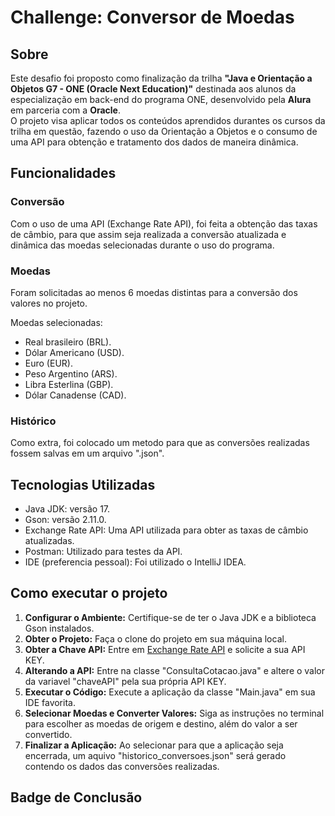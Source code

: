 ﻿# Challenge: Conversor de Moedas

<!--colocar imagem do menu inicial do projeto-->

## Sobre

Este desafio foi proposto como finalização da trilha **"Java e Orientação a Objetos G7 - ONE (Oracle Next Education)"** destinada aos alunos da especialização em back-end do programa ONE, desenvolvido pela **Alura** em parceria com a **Oracle**. </br>
O projeto visa aplicar todos os conteúdos aprendidos durantes os cursos da trilha em questão, fazendo o uso da Orientação a Objetos e o consumo de uma API para obtenção e tratamento dos dados de maneira dinâmica.</br>

## Funcionalidades

### Conversão
Com o uso de uma API (Exchange Rate API), foi feita a obtenção das taxas de câmbio, para que assim seja realizada a conversão atualizada e dinâmica das moedas selecionadas durante o uso do programa.

### Moedas
Foram solicitadas ao menos 6 moedas distintas para a conversão dos valores no projeto.</br>

Moedas selecionadas:
- Real brasileiro (BRL).
- Dólar Americano (USD).
- Euro (EUR).
- Peso Argentino (ARS).
- Libra Esterlina (GBP).
- Dólar Canadense (CAD).

### Histórico
Como extra, foi colocado um metodo para que as conversões realizadas fossem salvas em um arquivo ".json".

<!--colocar imagem do arquivo com o histórico-->

## Tecnologias Utilizadas

- Java JDK: versão 17.
- Gson: versão 2.11.0.
- Exchange Rate API: Uma API utilizada para obter as taxas de câmbio atualizadas.
- Postman: Utilizado para testes da API.
- IDE (preferencia pessoal): Foi utilizado o IntelliJ IDEA.

## Como executar o projeto

1. **Configurar o Ambiente:** Certifique-se de ter o Java JDK e a biblioteca Gson instalados.
2. **Obter o Projeto:** Faça o clone do projeto em sua máquina local.
3. **Obter a Chave API:** Entre em [Exchange Rate API](https://www.exchangerate-api.com/) e solicite a sua API KEY.
4. **Alterando a API:** Entre na classe "ConsultaCotacao.java" e altere o valor da variavel "chaveAPI" pela sua própria API KEY.
5. **Executar o Código:** Execute a aplicação da classe "Main.java" em sua IDE favorita.
6. **Selecionar Moedas e Converter Valores:** Siga as instruções no terminal para escolher as moedas de origem e destino, além do valor a ser convertido.
7. **Finalizar a Aplicação:** Ao selecionar para que a aplicação seja encerrada, um aquivo "historico_conversoes.json" será gerado contendo os dados das conversões realizadas.

## Badge de Conclusão

<!--colocar imagem da badge de conclusão-->
